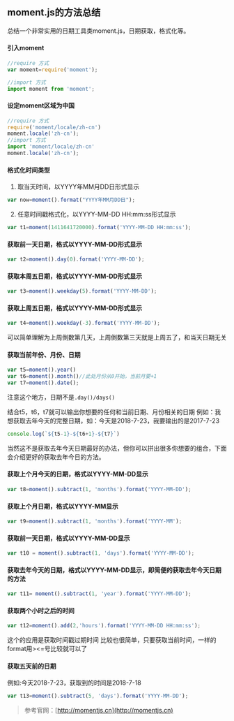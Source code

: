 ## moment.js的方法总结
总结一个非常实用的日期工具类moment.js，日期获取，格式化等。

#### 引入moment
```js
//require 方式
var moment=require('moment');

//import 方式
import moment from 'moment';
```

#### 设定moment区域为中国

```js
//require 方式
require('moment/locale/zh-cn')
moment.locale('zh-cn');
//import 方式
import 'moment/locale/zh-cn'
moment.locale('zh-cn');
```

#### 格式化时间类型

1. 取当天时间，以YYYY年MM月DD日形式显示

```js
var now=moment().format("YYYY年MM月DD日");
```

2. 任意时间戳格式化，以YYYY-MM-DD HH:mm:ss形式显示

```js
var t1=moment(1411641720000).format('YYYY-MM-DD HH:mm:ss');
```

#### 获取前一天日期，格式以YYYY-MM-DD形式显示

```js
var t2=moment().day(0).format('YYYY-MM-DD');
```

#### 获取本周五日期，格式以YYYY-MM-DD形式显示

```js
var t3=moment().weekday(5).format('YYYY-MM-DD');
```

#### 获取上周五日期，格式以YYYY-MM-DD形式显示

```js
var t4=moment().weekday(-3).format('YYYY-MM-DD');
```

可以简单理解为上周倒数第几天，上周倒数第三天就是上周五了，和当天日期无关

#### 获取当前年份、月份、日期

```js
var t5=moment().year()
var t6=moment().month()//此处月份从0开始，当前月要+1
var t7=moment().date();
```

注意这个地方，日期不是`.day()/days()`

结合t5，t6，t7就可以输出你想要的任何和当前日期、月份相关的日期
例如：我想获取去年今天的完整日期，如：今天是2018-7-23，我要输出的是2017-7-23

```js
console.log(`${t5-1}-${t6+1}-${t7}`)
```

当然这不是获取去年今天日期最好的办法，但你可以拼出很多你想要的组合，下面会介绍更好的获取去年今日的方法。

#### 获取上个月今天的日期，格式以YYYY-MM-DD显示

```js
var t8=moment().subtract(1, 'months').format('YYYY-MM-DD');
```

#### 获取上个月日期，格式以YYYY-MM显示

```js
var t9=moment().subtract(1, 'months').format('YYYY-MM');

```

#### 获取前一天日期，格式以YYYY-MM-DD显示

```js
var t10 = moment().subtract(1, 'days').format('YYYY-MM-DD');
```

#### 获取去年今天的日期，格式以YYYY-MM-DD显示，即简便的获取去年今天日期的方法

```js
var t11= moment().subtract(1, 'year').format('YYYY-MM-DD');
```

#### 获取两个小时之后的时间

```js
var t12=moment().add(2,'hours').format('YYYY-MM-DD HH:mm:ss');
```

这个的应用是获取时间戳过期时间
比较也很简单，只要获取当前时间，一样的format用><=号比较就可以了

#### 获取五天前的日期

例如:今天2018-7-23，获取到的时间是2018-7-18

```js
var t13=moment().subtract(5, 'days').format('YYYY-MM-DD');
```

> 参考官网：[http://momentjs.cn](http://momentjs.cn)

